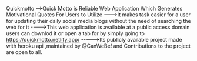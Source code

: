  Quickmotto
-->Quick Motto is Reliable Web Application Which Generates Motivational Quotes For Users to Utilize
--->It makes task easier for a user for updating their daily social media blogs without the need of searching the web for it
---->This web application is available at a public access domain users can downlod it or open a tab for by simply going to https://quickmotto.netlify.app/
----->Its publicly available project made with heroku api ,maintained by @CanWeBe! and Contributions to the project are open to all.

